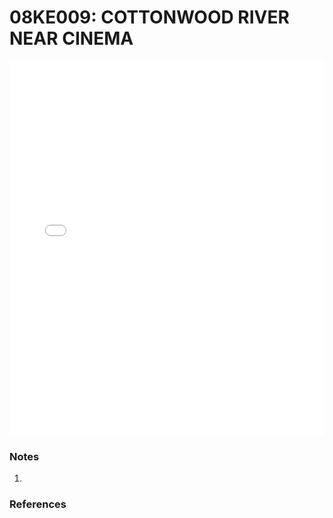 # 08KE009: COTTONWOOD RIVER NEAR CINEMA

<iframe src="/_static/stations/08KE009_fdc.html" width="100%" height="600" frameborder="0"></iframe>

### Notes
1. 

### References

